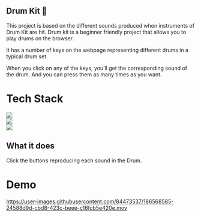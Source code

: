 ## Drum Kit 🥁
This project is based on the different sounds produced when instruments of Drum Kit are hit.
Drum kit is a beginner friendly project that allows you to play drums on the browser.

It has a number of keys on the webpage representing different drums in a typical drum set.

When you click on any of the keys, you’ll get the corresponding sound of the drum. And you can press them as many times as you want.

# Tech Stack
![](https://img.shields.io/badge/HTML5-E34F26?style=for-the-badge&logo=html5&logoColor=white) 
</br>
![](https://img.shields.io/badge/CSS3-1572B6?style=for-the-badge&logo=css3&logoColor=white) 
</br>
![](https://img.shields.io/badge/JavaScript-323330?style=for-the-badge&logo=javascript&logoColor=F7DF1E)

## What it does 
Click the buttons reproducing each sound in the Drum. </br>

# Demo
https://user-images.githubusercontent.com/84473537/186568585-24588d9d-cbd8-423c-beee-c16fcb5e420e.mov
